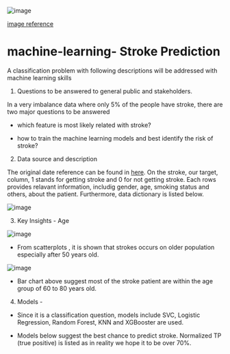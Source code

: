 
![image](https://user-images.githubusercontent.com/126204698/236042392-8184f68f-c2ad-4e97-b984-a6b83ccb56ae.png)

[image reference](https://insights.eisenhowerhealth.org/stroke-awareness-befast/)

# machine-learning- Stroke Prediction
A classification problem with following descriptions will be addressed with machine learning skills

1. Questions to be answered to general public and stakeholders.

In a very imbalance data where only 5% of the people have stroke, there are two major questions to be answered

- which feature is most likely related with stroke?

- how to train the machine learning models and best identify the risk of stroke?

2. Data source and description

The original date reference can be found in [here](https://www.kaggle.com/datasets/fedesoriano/stroke-prediction-dataset).
On the stroke, our target, column, 1 stands for getting stroke and 0 for not getting stroke. Each rows provides relavant information, includig gender, age, smoking status and others, about the patient. Furthermore, data dictionary is listed below.

![image](https://user-images.githubusercontent.com/126204698/236043392-b2cece0a-f62b-4fc3-af8a-a0ce7f47933b.png)


3. Key Insights - Age

![image](https://user-images.githubusercontent.com/126204698/236043513-aadadc10-c72f-4ced-97d2-ccf2c35d0909.png)

- From scatterplots , it is shown that strokes occurs on older population especially after 50 years old.


![image](https://user-images.githubusercontent.com/126204698/236043575-9256e9b2-5427-4b2a-9298-c15c23675915.png)

- Bar chart above suggest most of the stroke patient are within the age group of 60 to 80 years old.

4. Models - 

- Since it is a classification question, models include SVC, Logistic Regression, Random Forest, KNN and XGBooster are used.

- Models below suggest the best chance to predict stroke. Normalized TP (true positive) is listed as in reality we hope it to be over 70%.

